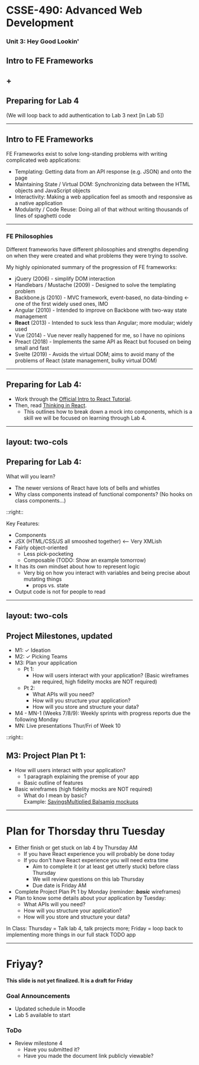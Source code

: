 # CSSE-490: Advanced Web Development
### Unit 3: Hey Good Lookin'

## Intro to FE Frameworks
## +
## Preparing for Lab 4

(We will loop back to add authentication to Lab 3 next [in Lab 5])

---

## Intro to FE Frameworks

FE Frameworks exist to solve long-standing problems with writing complicated web applications:

* Templating: Getting data from an API response (e.g. JSON) and onto the page
* Maintaining State / Virtual DOM: Synchronizing data between the HTML objects and JavaScript objects
* Interactivity: Making a web application feel as smooth and responsive as a native application
* Modularity / Code Reuse: Doing all of that without writing thousands of lines of spaghetti code

---

### FE Philosophies

Different frameworks have different philosophies and strengths depending on when they were created and what problems they were trying to ssolve.


My highly opinionated summary of the progression of FE frameworks:

* jQuery (2006) - simplify DOM interaction
* Handlebars / Mustache  (2009) - Designed to solve the templating problem
* Backbone.js (2010) - MVC framework, event-based, no data-binding <- one of the first widely used ones, IMO
* Angular (2010) - Intended to improve on Backbone with two-way state management
* **React** (2013) - Intended to suck less than Angular; more modular; widely used
* Vue (2014) - Vue never really happened for me, so I have no opinions
* Preact (2018) - Implements the same API as React but focused on being small and fast
* Svelte (2019) - Avoids the virtual DOM; aims to avoid many of the problems of React (state management, bulky virtual DOM)


---

## Preparing for Lab 4:

* Work through the [Official Intro to React Tutorial](https://reactjs.org/tutorial/tutorial.html).
* Then, read [Thinking in React](https://reactjs.org/docs/thinking-in-react.html).
    * This outlines how to break down a mock into components, which is a skill we will be focused on learning through Lab 4.

---
layout: two-cols
---

## Preparing for Lab 4:

What will you learn?

* The newer versions of React have lots of bells and whistles
* Why class components instead of functional components?  (No hooks on class components...)

::right::

Key Features:

* Components
* JSX (HTML/CSS/JS all smooshed together) <-- Very XMLish
* Fairly object-oriented
  * Less pick-pocketing
  * Composable (TODO: Show an example tomorrow)
* It has its own mindset about how to represent logic
  * Very big on how you interact with variables and being precise about mutating things
    * props vs. state
* Output code is not for people to read




<!--

Eliza's notes:

* components
  * XMLishness (are the students familiar with XML?)
    * Perhaps discuss benefits of XML, and contrast it with HTML1/XHTML/HTML5
  * syntactic sugar on top of createelement, etc
  * composable
*
*

-->
---
layout: two-cols
---

## Project Milestones, updated


* M1: ✓ Ideation
* M2: ✓ Picking Teams
* M3: Plan your application
    * Pt 1:
        * How will users interact with your application?  (Basic wireframes are required, high fidelity mocks are NOT required)
    * Pt 2:
        * What APIs will you need?
        * How will you structure your application?
        * How will you store and structure your data?
* M4 - MN-1 (Weeks 7/8/9): Weekly sprints with progress reports due the following Monday
* MN: Live presentations Thur/Fri of Week 10


::right::

## M3: Project Plan Pt 1:
* How will users interact with your application?
  * 1 paragraph explaining the premise of your app
  * Basic outline of features <!-- (feetures in my example app) -->
* Basic wireframes (high fidelity mocks are NOT required)
  * What do I mean by basic?  <br>Example: [SavingsMultiplied Balsamiq mockups](https://drive.google.com/file/d/1nfko8IFTkOMCcTQbqGyH2ldMPV6Ou40H/view?usp=sharing)

---

# Plan for Thorsday thru Tuesday

* Either finish or get stuck on lab 4 by Thursday AM
  * If you have React experience you will probably be done today
  * If you don't have React experience you will need extra time
    * Aim to complete it (or at least get utterly stuck) before class Thursday
    * We will review questions on this lab Thursday
    * Due date is Friday AM
* Complete Project Plan Pt 1 by Monday (reminder: **_basic_** wireframes)
* Plan to know some details about your application by Tuesday:
  * What APIs will you need?
  * How will you structure your application?
  * How will you store and structure your data?

In Class: Thursday = Talk lab 4, talk projects more; Friday = loop back to implementing more things in our full stack TODO app

---

# Friyay?

**This slide is not yet finalized.  It is a draft for Friday**

### Goal Announcements
* Updated schedule in Moodle
* Lab 5 available to start

### ToDo
* Review milestone 4
  * Have you submitted it?
  * Have you made the document link publicly viewable?

<!-- Vault link: https://rosehulmanprojectvault.org/course-edit/-MkHZP90_iA6H8kAmt35 -->
